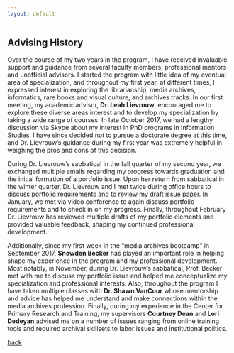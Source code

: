 ```yaml
---
layout: default
---
```


## Advising History

Over the course of my two years in the program, I have received invaluable support and guidance from several faculty members, professional mentors and unofficial advisors. I started the program with little idea of my eventual area of specialization, and throughout my first year, at different times, I expressed interest in exploring the librarianship, media archives, informatics, rare books and visual culture, and archives tracks. In our first meeting, my academic advisor, **Dr. Leah Lievrouw**, encouraged me to explore these diverse areas interest and to develop my specialization by taking a wide range of courses. In late October 2017, we had a lengthy discussion via Skype about my interest in PhD programs in Information Studies. I have since decided not to pursue a doctorate degree at this time, and Dr. Lievrouw’s guidance during my first year was extremely helpful in weighing the pros and cons of this decision. 

During Dr. Lievrouw’s sabbatical in the fall quarter of my second year, we exchanged multiple emails regarding my progress towards graduation and the initial formation of a portfolio issue. Upon her return from sabbatical in the winter quarter, Dr. Lievrouw and I met twice during office hours to discuss portfolio requirements and to review my draft issue paper. In January, we met via video conference to again discuss portfolio requirements and to check in on my progress. Finally, throughout February Dr. Lievrouw has reviewed multiple drafts of my portfolio elements and provided valuable feedback, shaping my continued professional development.   

Additionally, since my first week in the “media archives bootcamp” in September 2017, **Snowden Becker** has played an important role in helping shape my experience in the program and my professional development. Most notably, in November, during Dr. Lievrouw’s sabbatical, Prof. Becker met with me to discuss my portfolio issue and helped me conceptualize my specialization and professional interests. Also, throughout the program I have taken multiple classes with **Dr. Shawn VanCour** whose mentorship and advice has helped me understand and make connections within the media archives profession. Finally, during my experience in the Center for Primary Research and Training, my supervisors **Courtney Dean** and **Lori Dedeyan** advised me on a number of issues ranging from online training tools and required archival skillsets to labor issues and institutional politics. 

[back](./)
